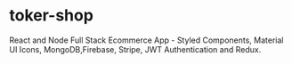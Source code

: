 # toker-shop
React and Node Full Stack Ecommerce App - Styled Components, Material UI Icons, MongoDB,Firebase, Stripe, JWT Authentication and Redux.
